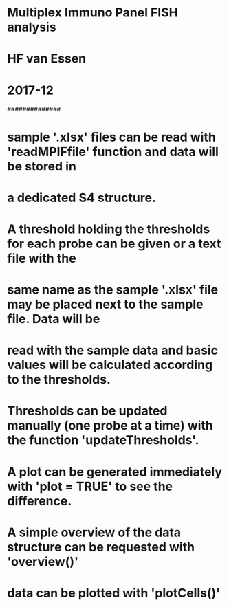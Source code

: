 # Multiplex Immuno Panel FISH analysis
# HF van Essen
# 2017-12
##############
#
# sample '.xlsx' files can be read with 'readMPIFfile' function and data will be stored in 
# a dedicated S4 structure. 
#
# A threshold holding the thresholds for each probe can be given or a text file with the 
# same name as the sample '.xlsx' file may be placed next to the sample file. Data will be 
# read with the sample data and basic values will be calculated according to the thresholds.
#
# Thresholds can be updated manually (one probe at a time) with the function 'updateThresholds'.
# A plot can be generated immediately with 'plot = TRUE' to see the difference.
#
# A simple overview of the data structure can be requested with 'overview()'
#
# data can be plotted with 'plotCells()'
##


